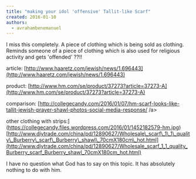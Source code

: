 ```yaml
---
title: "making your idol 'offensive' Tallit-like Scarf"
created: 2016-01-10
authors: 
  - avrahambenemanuel
---
```


I miss this completely. A piece of clothing which is being sold as clothing. Reminds someone of a piece of clothing which is also used for religious activity and gets 'offended' ??!!

article: [http://www.haaretz.com/jewish/news/1.696443](http://www.haaretz.com/jewish/news/1.696443)

product: [http://www.hm.com/se/product/37273?article=37273-A](http://www.hm.com/se/product/37273?article=37273-A)

comparison: [http://collegecandy.com/2016/01/07/hm-scarf-looks-like-tallit-jewish-prayer-shawl-photos-social-media-response/ /a>

other clothing with strips:](https://collegecandy.files.wordpress.com/2016/01/1452182579-hm.jpg) [http://www.diytrade.com/china/pd/12890627/Wholesale\_scarf\_1\_1\_quality\_Burberry\_scarf\_Burberry\_shawl\_70cmX180cm\_hot.html](http://www.diytrade.com/china/pd/12890627/Wholesale_scarf_1_1_quality_Burberry_scarf_Burberry_shawl_70cmX180cm_hot.html)

I have no question what God has to say on this topic. It has absolutely nothing to do with him.
